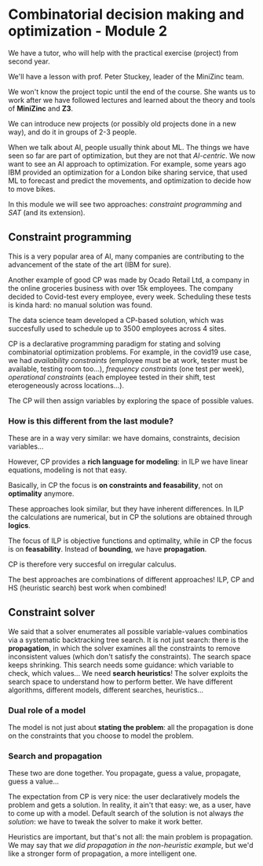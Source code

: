 # Combinatorial decision making and optimization - Module 2

We have a tutor, who will help with the practical exercise (project) from second year.

We'll have a lesson with prof. Peter Stuckey, leader of the MiniZinc team.

We won't know the project topic until the end of the course. She wants us to work after we have followed lectures and learned about the theory and tools of **MiniZinc** and **Z3**.

We can introduce new projects (or possibly old projects done in a new way), and do it in groups of 2-3 people.

When we talk about AI, people usually think about ML. The things we have seen so far are part of optimization, but they are not that *AI-centric*. We now want to see an AI approach to optimization. For example, some years ago IBM provided an optimization for a London bike sharing service, that used ML to forecast and predict the movements, and optimization to decide how to move bikes. 

In this module we will see two approaches: *constraint programming* and *SAT* (and its extension).

## Constraint programming

This is a very popular area of AI, many companies are contributing to the advancement of the state of the art (IBM for sure). 

Another example of good CP was made by Ocado Retail Ltd, a company in the online groceries business with over 15k employees. The company decided to Covid-test every employee, every week. Scheduling these tests is kinda hard: no manual solution was found.

The data science team developed a CP-based solution, which was succesfully used to schedule up to 3500 employees across 4 sites. 

CP is a declarative programming paradigm for stating and solving combinatorial optimization problems. For example, in the covid19 use case, we had *availability constraints* (employee must be at work, tester must be available, testing room too...), *frequency constraints* (one test per week), *operational constraints* (each employee tested in their shift, test eterogeneously across locations...).

The CP will then assign variables by exploring the space of possible values. 

### How is this different from the last module?

These are in a way very similar: we have domains, constraints, decision variables...

However, CP provides a **rich language for modeling**: in ILP we have linear equations, modeling is not that easy. 

Basically, in CP the focus is **on constraints and feasability**, not on **optimality** anymore.

These approaches look similar, but they have inherent differences. In ILP the calculations are numerical, but in CP the solutions are obtained through **logics**.

The focus of ILP is objective functions and optimality, while in CP the focus is on **feasability**. Instead of **bounding**, we have **propagation**.

CP is therefore very succesful on irregular calculus. 

The best approaches are combinations of different approaches! ILP, CP and HS (heuristic search) best work when combined!

## Constraint solver

We said that a solver enumerates all possible variable-values combinatios via a systematic backtracking tree search. It is not just search: there is the **propagation**, in which the solver examines all the constraints to remove inconsistent values (which don't satisfy the constraints). The search space keeps shrinking. This search needs some guidance: which variable to check, which values... We need **search heuristics**! The solver exploits the search space to understand how to perform better. We have different algorithms, different models, different searches, heuristics...

### Dual role of a model

The model is not just about **stating the problem**: all the propagation is done on the constraints that you choose to model the problem. 

### Search and propagation

These two are done together. You propagate, guess a value, propagate, guess a value...

The expectation from CP is very nice: the user declaratively models the problem and gets a solution. In reality, it ain't that easy: we, as a user, have to come up with a model. Default search of the solution is not always *the solution*: we have to tweak the solver to make it work better.

Heuristics are important, but that's not all: the main problem is propagation. We may say that *we did propagation in the non-heuristic example*, but we'd like a stronger form of propagation, a more intelligent one. 